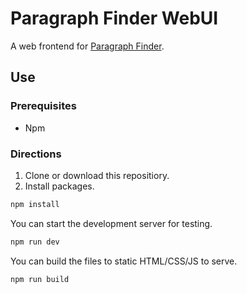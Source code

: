 # Paragraph Finder WebUI

A web frontend for [Paragraph Finder](https://github.com/BogTheMudWing/Paragraph-Finder).

## Use

### Prerequisites

- Npm

### Directions

1. Clone or download this repositiory.
2. Install packages.

```bash
npm install
```

You can start the development server for testing.

```bash
npm run dev
```

You can build the files to static HTML/CSS/JS to serve.

```bash
npm run build
```

